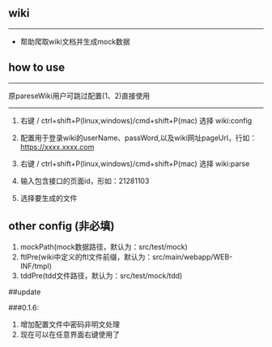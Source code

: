 ## wiki

---

- 帮助爬取wiki文档并生成mock数据

## how to use

---

原pareseWiki用户可跳过配置(1、2)直接使用

---


1. 右键 / ctrl+shift+P(linux,windows)/cmd+shift+P(mac) 选择 wiki:config

2. 配置用于登录wiki的userName、passWord,以及wiki网址pageUrl，行如：https://xxxx.xxxx.com

3. 右键 / ctrl+shift+P(linux,windows)/cmd+shift+P(mac) 选择 wiki:parse

4. 输入包含接口的页面id，形如：21281103

5. 选择要生成的文件


## other config (非必填)

1. mockPath(mock数据路径，默认为：src/test/mock)
2. ftlPre(wiki中定义的ftl文件前缀，默认为：src/main/webapp/WEB-INF/tmpl)
3. tddPre(tdd文件路径，默认为：src/test/mock/tdd)
    

##update

###0.1.6: 

1. 增加配置文件中密码非明文处理
2. 现在可以在任意界面右键使用了

